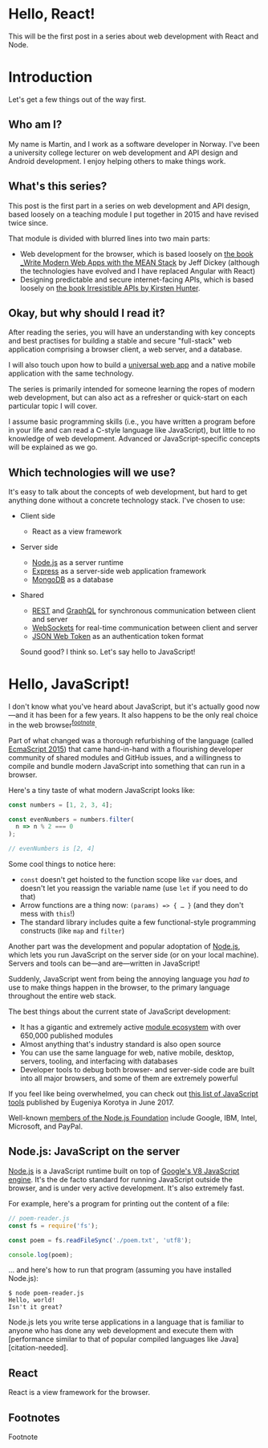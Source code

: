# Hello, React!

This will be the first post in a series about web development with React and Node.

# Introduction

Let's get a few things out of the way first.

## Who am I?

My name is Martin, and I work as a software developer in Norway. I've been a university college lecturer on web development and API design and Android development. I enjoy helping others to make things work.

## What's this series?

This post is the first part in a series on web development and API design, based loosely on a teaching module I put together in 2015 and have revised twice since.

That module is divided with blurred lines into two main parts:

- Web development for the browser, which is based loosely on [the book _Write Modern Web Apps with the MEAN Stack][dickey-mean-stack] by Jeff Dickey (although the technologies have evolved and I have replaced Angular with React)
- Designing predictable and secure internet-facing APIs, which is based loosely on [the book Irresistible APIs by Kirsten Hunter][hunter-irresistible-apis].

## Okay, but why should I read it?

After reading the series, you will have an understanding with key concepts and best practises for building a stable and secure "full-stack" web application comprising a browser client, a web server, and a database.

I will also touch upon how to build a [universal web app][universal-web-app] and a native mobile application with the same technology.

The series is primarily intended for someone learning the ropes of modern web development, but can also act as a refresher or quick-start on each particular topic I will cover.

I assume basic programming skills (i.e., you have written a program before in your life and can read a C-style language like JavaScript), but little to no knowledge of web development. Advanced or JavaScript-specific concepts will be explained as we go.

## Which technologies will we use?

It's easy to talk about the concepts of web development, but hard to get anything done without a concrete technology stack. I've chosen to use:

- Client side
  - React as a view framework
- Server side
  - [Node.js][nodejs] as a server runtime
  - [Express][express] as a server-side web application framework
  - [MongoDB][mongodb] as a database
- Shared
  - [REST][rest] and [GraphQL][graphql] for synchronous communication between client and server
  - [WebSockets][websockets] for real-time communication between client and server
  - [JSON Web Token][jwt] as an authentication token format

  Sound good? I think so. Let's say hello to JavaScript!

# Hello, JavaScript!

I don't know what you've heard about JavaScript, but it's actually good now—and it has been for a few years. It also happens to be the only real choice in the web browser<sup>[footnote](#compile-to-js)</sup>.

Part of what changed was a thorough refurbishing of the language (called [EcmaScript 2015][es2015]) that came hand-in-hand with a flourishing developer community of shared modules and GitHub issues, and a willingness to compile and bundle modern JavaScript into something that can run in a browser.

Here's a tiny taste of what modern JavaScript looks like:

```js
const numbers = [1, 2, 3, 4];

const evenNumbers = numbers.filter(
  n => n % 2 === 0
);

// evenNumbers is [2, 4]
```

Some cool things to notice here:

- `const` doesn't get hoisted to the function scope like `var` does, and doesn't let you reassign the variable name (use `let` if you need to do that)
- Arrow functions are a thing now: `(params) => { … }` (and they don't mess with `this`!)
- The standard library includes quite a few functional-style programming constructs (like `map` and `filter`)

Another part was the development and popular adoptation of [Node.js][nodejs], which lets you run JavaScript on the server side (or on your local machine). Servers and tools can be—and are—written in JavaScript!

Suddenly, JavaScript went from being the annoying language you _had to_ use to make things happen in the browser, to the primary language throughout the entire web stack.

The best things about the current state of JavaScript development:

- It has a gigantic and extremely active [module ecosystem][npm] with over 650,000 published modules
- Almost anything that's industry standard is also open source
- You can use the same language for web, native mobile, desktop, servers, tooling, and interfacing with databases
- Developer tools to debug both browser- and server-side code are built into all major browsers, and some of them are extremely powerful

If you feel like being overwhelmed, you can check out [this list of JavaScript tools][javascript-tools-list] published by Eugeniya Korotya in June 2017.

Well-known [members of the Node.js Foundation][nodejs-foundation-members] include Google, IBM, Intel, Microsoft, and PayPal.

## Node.js: JavaScript on the server

[Node.js][nodejs] is a JavaScript runtime built on top of [Google's V8 JavaScript engine][v8]. It's the de facto standard for running JavaScript outside the browser, and is under very active development. It's also extremely fast.

For example, here's a program for printing out the content of a file:

```js
// poem-reader.js
const fs = require('fs');

const poem = fs.readFileSync('./poem.txt', 'utf8');

console.log(poem);
```

… and here's how to run that program (assuming you have installed Node.js):

```sh-session
$ node poem-reader.js
Hello, world!
Isn't it great?
```

Node.js lets you write terse applications in a language that is familiar to anyone who has done any web development and execute them with [performance similar to that of popular compiled languages like Java][citation-needed].

## React

React is a view framework for the browser.

## Footnotes

<p id="compile-to-js">Footnote</p>


[dickey-mean-stack]: http://www.peachpit.com/store/write-modern-web-apps-with-the-mean-stack-mongo-express-9780133962352
[hunter-irresistible-apis]: https://www.manning.com/books/irresistible-apis
[nodejs]: https://nodejs.org/en/
[express]: https://expressjs.com/
[universal-web-app]: http://www.acuriousanimal.com/2016/08/10/universal-applications.html
[mongodb]: https://www.google.no/search?q=mongodb&oq=mongodb&aqs=chrome..69i57j69i60l5.1632j0j1&sourceid=chrome&ie=UTF-8
[jwt]: https://jwt.io/
[rest]: https://en.wikipedia.org/wiki/Representational_state_transfer
[graphql]: https://graphql.org/learn/
[websockets]: https://developer.mozilla.org/en-US/docs/Web/API/WebSockets_API
[es2015]: https://developers.google.com/web/shows/ttt/series-2/es2015
[npm]: https://www.npmjs.com/
[javascript-tools-list]: ate-list-of-javascript-tools-e0a5351b98e3
[nodejs-foundation-members]: https://foundation.nodejs.org/about/members
[v8]: https://en.wikipedia.org/wiki/Chrome_V8
